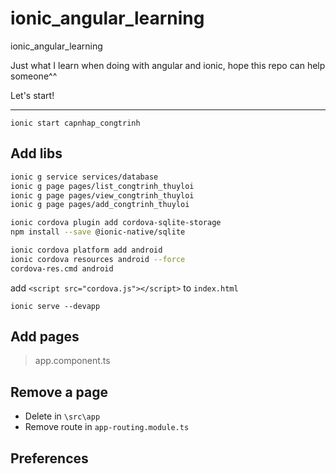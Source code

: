 # ionic_angular_learning
ionic_angular_learning

Just what I learn when doing with angular and ionic, hope this repo can help someone^^

Let's start!

***

`ionic start capnhap_congtrinh`

## Add libs

```bash
ionic g service services/database
ionic g page pages/list_congtrinh_thuyloi
ionic g page pages/view_congtrinh_thuyloi
ionic g page pages/add_congtrinh_thuyloi
```

```bash
ionic cordova plugin add cordova-sqlite-storage
npm install --save @ionic-native/sqlite
```

```bash
ionic cordova platform add android
ionic cordova resources android --force
cordova-res.cmd android
```

add `<script src="cordova.js"></script>` to `index.html`

`ionic serve --devapp`


## Add pages

> app.component.ts

## Remove a page

* Delete in `\src\app`
* Remove route in `app-routing.module.ts`



## Preferences

